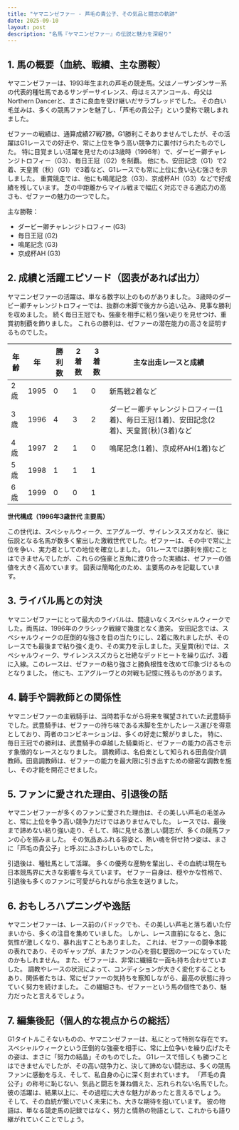 ```yaml
---
title: "ヤマニンゼファー - 芦毛の貴公子、その気品と闘志の軌跡"
date: 2025-09-10
layout: post
description: "名馬『ヤマニンゼファー』の伝説と魅力を深堀り"
---
```


## 1. 馬の概要（血統、戦績、主な勝鞍）

ヤマニンゼファーは、1993年生まれの芦毛の競走馬。父はノーザンダンサー系の代表的種牡馬であるサンデーサイレンス、母はミスアンコール、母父はNorthern Dancerと、まさに良血を受け継いだサラブレッドでした。  その白い毛並みは、多くの競馬ファンを魅了し、「芦毛の貴公子」という愛称で親しまれました。

ゼファーの戦績は、通算成績27戦7勝。G1勝利こそありませんでしたが、その活躍はG1レースでの好走や、常に上位を争う高い競争力に裏付けられたものでした。  特に目覚ましい活躍を見せたのは3歳時（1996年）で、ダービー卿チャレンジトロフィー（G3）、毎日王冠（G2）を制覇。  他にも、安田記念（G1）で2着、天皇賞（秋）（G1）で3着など、G1レースでも常に上位に食い込む強さを示しました。  重賞競走では、他にも鳴尾記念（G3）、京成杯AH（G3）などで好成績を残しています。  芝の中距離からマイル戦まで幅広く対応できる適応力の高さも、ゼファーの魅力の一つでした。

主な勝鞍：

* ダービー卿チャレンジトロフィー (G3)
* 毎日王冠 (G2)
* 鳴尾記念 (G3)
* 京成杯AH (G3)


## 2. 成績と活躍エピソード（図表があれば出力）


ヤマニンゼファーの活躍は、単なる数字以上のものがありました。  3歳時のダービー卿チャレンジトロフィーでは、抜群の末脚で後方から追い込み、見事な勝利を収めました。  続く毎日王冠でも、強豪を相手に粘り強い走りを見せつけ、重賞初制覇を飾りました。  これらの勝利は、ゼファーの潜在能力の高さを証明するものでした。


| 年齢 | 年  | 勝利数 | 2着数 | 3着数 | 主な出走レースと成績 |
|---|---|---|---|---|---|
| 2歳 | 1995 | 0 | 1 | 0 | 新馬戦2着など |
| 3歳 | 1996 | 4 | 3 | 2 | ダービー卿チャレンジトロフィー(1着)、毎日王冠(1着)、安田記念(2着)、天皇賞(秋)(3着)など |
| 4歳 | 1997 | 2 | 1 | 0 | 鳴尾記念(1着)、京成杯AH(1着)など |
| 5歳 | 1998 | 1 | 1 | 1 |  |
| 6歳 | 1999 | 0 | 0 | 1 |  |


**世代構成（1996年3歳世代 主要馬）**

この世代は、スペシャルウィーク、エアグルーヴ、サイレンススズカなど、後に伝説となる名馬が数多く輩出した激戦世代でした。ゼファーは、その中で常に上位を争い、実力者としての地位を確立しました。  G1レースでは勝利を掴むことはできませんでしたが、これらの強豪と互角に渡り合った実績は、ゼファーの価値を大きく高めています。  図表は簡略化のため、主要馬のみを記載しています。


## 3. ライバル馬との対決

ヤマニンゼファーにとって最大のライバルは、間違いなくスペシャルウィークでした。両馬は、1996年のクラシック戦線で幾度となく激突。  安田記念では、スペシャルウィークの圧倒的な強さを目の当たりにし、2着に敗れましたが、そのレースでも最後まで粘り強く走り、その実力を示しました。天皇賞(秋)では、スペシャルウィーク、サイレンススズカらと壮絶なデッドヒートを繰り広げ、3着に入線。このレースは、ゼファーの粘り強さと勝負根性を改めて印象づけるものとなりました。  他にも、エアグルーヴとの対戦も記憶に残るものがあります。


## 4. 騎手や調教師との関係性

ヤマニンゼファーの主戦騎手は、当時若手ながら将来を嘱望されていた武豊騎手でした。武豊騎手は、ゼファーの持ち味である末脚を生かしたレース運びを得意としており、両者のコンビネーションは、多くの好走に繋がりました。  特に、毎日王冠での勝利は、武豊騎手の卓越した騎乗術と、ゼファーの能力の高さを示す象徴的なレースとなりました。  調教師は、名伯楽として知られる田島俊介調教師。田島調教師は、ゼファーの能力を最大限に引き出すための緻密な調教を施し、その才能を開花させました。


## 5. ファンに愛された理由、引退後の話

ヤマニンゼファーが多くのファンに愛された理由は、その美しい芦毛の毛並みと、常に上位を争う高い競争力だけではありませんでした。  レースでは、最後まで諦めない粘り強い走り、そして、時に見せる激しい闘志が、多くの競馬ファンの心を掴みました。  その気品あふれる容姿と、熱い魂を併せ持つ姿は、まさに「芦毛の貴公子」と呼ぶにふさわしいものでした。

引退後は、種牡馬として活躍。  多くの優秀な産駒を輩出し、その血統は現在も日本競馬界に大きな影響を与えています。  ゼファー自身は、穏やかな性格で、引退後も多くのファンに可愛がられながら余生を送りました。


## 6. おもしろハプニングや逸話

ヤマニンゼファーは、レース前のパドックでも、その美しい芦毛と落ち着いた佇まいから、多くの注目を集めていました。  しかし、レース直前になると、急に気性が激しくなり、暴れ出すこともありました。  これは、ゼファーの闘争本能の表れであり、そのギャップが、またファンの心を掴む要因の一つになっていたのかもしれません。  また、ゼファーは、非常に繊細な一面も持ち合わせていました。  調教やレースの状況によって、コンディションが大きく変化することもあり、関係者たちは、常にゼファーの気持ちを察知しながら、最高の状態に持っていく努力を続けました。  この繊細さも、ゼファーという馬の個性であり、魅力だったと言えるでしょう。


## 7. 編集後記（個人的な視点からの総括）

G1タイトルこそないものの、ヤマニンゼファーは、私にとって特別な存在です。  スペシャルウィークという圧倒的な強豪を相手に、常に上位争いを繰り広げたその姿は、まさに「努力の結晶」そのものでした。  G1レースで惜しくも勝つことはできませんでしたが、その高い競争力と、決して諦めない闘志は、多くの競馬ファンに感動を与え、そして、私自身の心に深く刻まれています。  「芦毛の貴公子」の称号に恥じない、気品と闘志を兼ね備えた、忘れられない名馬でした。  彼の活躍は、結果以上に、その過程に大きな魅力があったと言えるでしょう。  そして、その血統が繋いでいく未来にも、大きな期待を抱いています。  彼の物語は、単なる競走馬の記録ではなく、努力と情熱の物語として、これからも語り継がれていくことでしょう。
